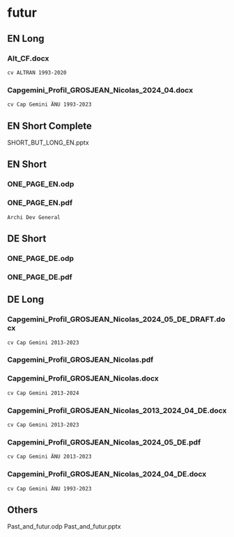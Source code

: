 # futur
## EN Long
### Alt_CF.docx
    cv ALTRAN 1993-2020

### Capgemini_Profil_GROSJEAN_Nicolas_2024_04.docx
    cv Cap Gemini ÄNU 1993-2023

## EN Short Complete
SHORT_BUT_LONG_EN.pptx

## EN Short
### ONE_PAGE_EN.odp
### ONE_PAGE_EN.pdf
    Archi Dev General

## DE Short
### ONE_PAGE_DE.odp
### ONE_PAGE_DE.pdf

## DE Long
### Capgemini_Profil_GROSJEAN_Nicolas_2024_05_DE_DRAFT.docx
    cv Cap Gemini 2013-2023

### Capgemini_Profil_GROSJEAN_Nicolas.pdf
### Capgemini_Profil_GROSJEAN_Nicolas.docx
    cv Cap Gemini 2013-2024

### Capgemini_Profil_GROSJEAN_Nicolas_2013_2024_04_DE.docx
    cv Cap Gemini 2013-2023

### Capgemini_Profil_GROSJEAN_Nicolas_2024_05_DE.pdf
    cv Cap Gemini ÄNU 2013-2023

### Capgemini_Profil_GROSJEAN_Nicolas_2024_04_DE.docx
    cv Cap Gemini ÄNU 1993-2023

## Others
Past_and_futur.odp
Past_and_futur.pptx

